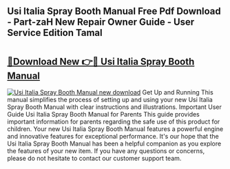 ## Usi Italia Spray Booth Manual Free Pdf Download - Part-zaH New Repair Owner Guide - User Service Edition Tamal

# <h2><a href="http://cf28770.oget.top/?id=Usi+Italia+Spray+Booth+Manual">🔗Download New 👉🔴 Usi Italia Spray Booth Manual</a></h2>

[![Usi Italia Spray Booth Manual new download](https://i.imgur.com/5g1atiW.png)](http://cf28770.oget.top/?id=Usi+Italia+Spray+Booth+Manual)
Get Up and Running This manual simplifies the process of setting up and using your new Usi Italia Spray Booth Manual with clear instructions and illustrations. Important User Guide Usi Italia Spray Booth Manual for Parents This guide provides important information for parents regarding the safe use of this product for children. Your new Usi Italia Spray Booth Manual features a powerful engine and innovative features for exceptional performance. It's our hope that the Usi Italia Spray Booth Manual has been a helpful companion as you explore the features of your new item. If you have any questions or concerns, please do not hesitate to contact our customer support team.

